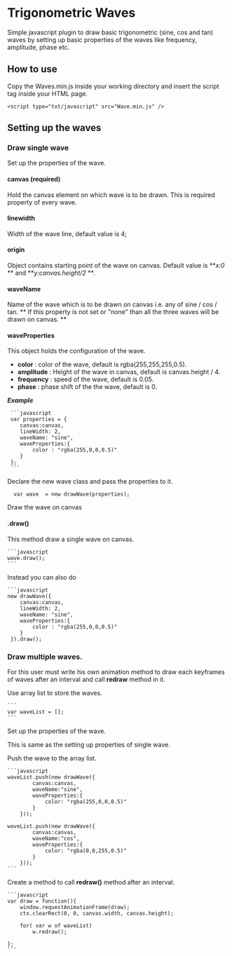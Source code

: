 # Trigonometric  Waves
Simple javascript plugin to draw basic trigonometric (sine, cos and tan) waves by setting up basic properties of the waves like frequency, amplitude, phase etc.

## How to use
Copy the Waves.min.js inside your working directory and insert the script tag inside your HTML page.

   ```
   <script type="txt/javascript" src="Wave.min.js" />
   ```

## Setting up the waves 

### Draw single wave

Set up the properties of the wave.

#### canvas (required)
Hold the canvas element on which wave is to be drawn. This is required property of every wave.

#### linewidth 
Width of the wave line, default value is 4;

#### origin
Object contains starting point of the wave on canvas. Default value is **_x:0_ ** and **_y:canvas.height/2_ **.

#### waveName
Name of the wave which is to be drawn on canvas i.e. any of  sine / cos / tan. ** If this property is not set or "none" than all the three waves will be drawn on canvas. **   

#### waveProperties
This object holds the configuration of the wave.
 - **color** : color of the wave, default is  rgba(255,255,255,0.5).
 - **amplitude** : Height of the wave in canvas, default is canvas.height / 4.
 - **frequency** : speed of the wave, default is 0.05.
 - **phase** : phase shift of the the wave, default is 0.
 
 ***Example***
 
     ```javascript
     var properties = {
        canvas:canvas,
        lineWidth: 2,
        waveName: "sine",
        waveProperties:{
            color : "rgba(255,0,0,0.5)"    
        }     
     };
     ```
    
    
Declare the new wave class and pass the properties to it.
    
      var wave  = new drawWave(properties);
    
Draw the wave on canvas    
    
#### .draw()
This method draw a single wave on canvas.

    ```javascript
    wave.draw();
    ```

Instead you can also do
    
    ```javascript
    new drawWave({
        canvas:canvas,
        lineWidth: 2,
        waveName: "sine",
        waveProperties:{
            color : "rgba(255,0,0,0.5)"    
        }     
     }).draw();
    

### Draw multiple waves.
For this user must write his own animation method to draw each keyframes of waves after an interval and call **redraw** method in it.

Use array list to store the waves.
    
    ```
    var waveList = [];
    ```

Set up the properties of the wave.

This is same as the setting up properties of single wave.

Push the wave to the array list.

    ```javascript
    waveList.push(new drawWave({
            canvas:canvas,
            waveName:"sine",
            waveProperties:{
                color: "rgba(255,0,0,0.5)"
            }    
        }));
        
    waveList.push(new drawWave({ 
            canvas:canvas,
            waveName:"cos",
            waveProperties:{  
                color: "rgba(0,0,255,0.5)"
            }    
        }));
    ```
    
Create a method to call **redraw()** method after an interval.

    ```javascript
    var draw = function(){
        window.requestAnimationFrame(draw);
        ctx.clearRect(0, 0, canvas.width, canvas.height);
        
        for( var w of waveList)
            w.redraw();
        
    };
    ```

